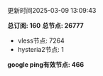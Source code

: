 更新时间2025-03-09 13:09:43

**总订阅: 160**
**总节点: 26777**
- vless节点: 7264
- hysteria2节点: 1

**google ping有效节点: 466**
